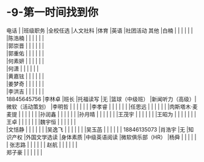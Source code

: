 # -9-第一时间找到你									
电话		|		 |班级职务	|全校任选	|人文社科	|体育		|英语		 |社团活动	其他
		|白楠		 |		|		|		|		|		 |		
		|陈浩楠		 |		|		|		|		|		 |		
		|郭崇晋		 |		|		|		|		|		 |		
		|郭重佑		 |		|		|		|		|		 |		
		|何素妍		 |		|		|		|		|		 |		
		|何潇		 |		|		|		|		|		 |		
		|黄嘉铉		 |		|		|		|		|		 |		
		|姜梦奇		 |		|		|		|		|		 |		
		|李洪吉	 	 |		|		|		|		|		 |		
18845645756	|李林卓		 |班长		|托福读写	|无		|篮球（中级班）	|新闻听力（高级）|微软（活动策划）
		|李明哲		 |		|		|		|		|		 |
		|李孝睿		 |		|		|		|		|		 |
		|任思远		 |		|		|		|		|		 |
		|肉斯塔木·麦麦提 |               |		|		|		|		 |
		|孙润鑫		 |		|		|		|		|		 |
		|孙月晴		 |		|		|		|		|		 |
		|王茂宇		 |		|		|		|		|		 |
		|王昭为		 |		|		|		|		|		 |
		|王卓		 |		|		|		|		|		 |
		|魏宇恒		 |		|		|		|		|		 |	
		|文恬静		 |		|		|		|		|		 |
		|吴逸飞		 |		|		|		|		|		 |
		|吴玉菡		 |		|		|		|		|		 |
18846135073	|肖浩宇		 |无		|知识产权	|外国文学选读	|身体素质	|中级英语阅读	 |微软俱乐部（HR）
		|杨舜		 |		|		|		|		|		 |
		张志路		 |		|		|		|		|		 |
		赵航		 |		|		|		|		|		 |		
		郑子豪		 |		|		|		|		|		 |
